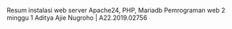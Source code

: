 Resum instalasi web server Apache24, PHP, Mariadb
Pemrograman web 2 minggu 1 Aditya Ajie Nugroho | A22.2019.02756
